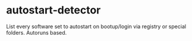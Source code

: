 # autostart-detector
List every software set to autostart on bootup/login via registry or special folders. Autoruns based.
